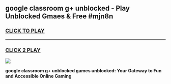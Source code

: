 
## google classroom g+ unblocked - Play Unblocked Gmaes & Free #mjn8n
<h3>
<a href="https://news.freeplayer.one?title=google_classroom_g+_unblocked&ref=03M">CLICK TO PLAY</a></h3>
<hr>

<h3>
<a href="https://news.freeplayer.one?title=google_classroom_g+_unblocked&ref=03M">CLICK 2 PLAY</a>
  
</h3>

<a href="https://news.freeplayer.one?title=google_classroom_g+_unblocked&ref=03M"><img src="https://clearcache.store/games.png"></a>


**google classroom g+ unblocked games unblocked: Your Gateway to Fun and Accessible Online Gaming**
